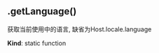 <a name="module_miot/resources.getLanguage"></a>

## .getLanguage()
获取当前使用中的语言, 缺省为Host.locale.language

**Kind**: static function  
